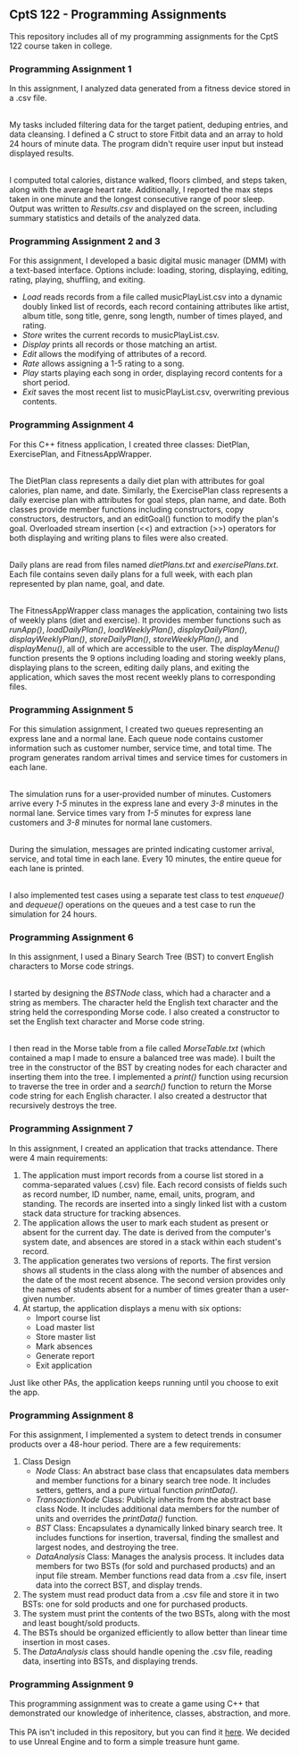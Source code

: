 ## CptS 122 - Programming Assignments
This repository includes all of my programming assignments for the CptS 122 course taken in college.

### Programming Assignment 1
In this assignment, I analyzed data generated from a fitness device stored in a .csv file.<br><br>

My tasks included filtering data for the target patient, deduping entries, and data cleansing. I defined a C struct to store Fitbit data and an array to hold 24 hours of minute data. The program didn't require user input but instead displayed results.<br><br>

I computed total calories, distance walked, floors climbed, and steps taken, along with the average heart rate. Additionally, I reported the max steps taken in one minute and the longest consecutive range of poor sleep. Output was written to _Results.csv_ and displayed on the screen, including summary statistics and details of the analyzed data.

### Programming Assignment 2 and 3
For this assignment, I developed a basic digital music manager (DMM) with a text-based interface. Options include: loading, storing, displaying, editing, rating, playing, shuffling, and exiting.<br>
- _Load_ reads records from a file called musicPlayList.csv into a dynamic doubly linked list of records, each record containing attributes like artist, album title, song title, genre, song length, number of times played, and rating.
- _Store_ writes the current records to musicPlayList.csv.
- _Display_ prints all records or those matching an artist.
- _Edit_ allows the modifying of attributes of a record.
- _Rate_ allows assigning a 1-5 rating to a song.
- _Play_ starts playing each song in order, displaying record contents for a short period.
- _Exit_ saves the most recent list to musicPlayList.csv, overwriting previous contents.

### Programming Assignment 4
For this C++ fitness application, I created three classes: DietPlan, ExercisePlan, and FitnessAppWrapper.<br><br>

The DietPlan class represents a daily diet plan with attributes for goal calories, plan name, and date. Similarly, the ExercisePlan class represents a daily exercise plan with attributes for goal steps, plan name, and date. Both classes provide member functions including constructors, copy constructors, destructors, and an editGoal() function to modify the plan's goal. Overloaded stream insertion (<<) and extraction (>>) operators for both displaying and writing plans to files were also created.<br><br>

Daily plans are read from files named _dietPlans.txt_ and _exercisePlans.txt_. Each file contains seven daily plans for a full week, with each plan represented by plan name, goal, and date.<br><br>

The FitnessAppWrapper class manages the application, containing two lists of weekly plans (diet and exercise). It provides member functions such as _runApp()_, _loadDailyPlan()_, _loadWeeklyPlan()_, _displayDailyPlan()_, _displayWeeklyPlan()_, _storeDailyPlan()_, _storeWeeklyPlan()_, and _displayMenu()_, all of which are accessible to the user. The _displayMenu()_ function presents the 9 options including loading and storing weekly plans, displaying plans to the screen, editing daily plans, and exiting the application, which saves the most recent weekly plans to corresponding files.

### Programming Assignment 5
For this simulation assignment, I created two queues representing an express lane and a normal lane. Each queue node contains customer information such as customer number, service time, and total time. The program generates random arrival times and service times for customers in each lane.<br><br>

The simulation runs for a user-provided number of minutes. Customers arrive every _1-5_ minutes in the express lane and every _3-8_ minutes in the normal lane. Service times vary from _1-5_ minutes for express lane customers and _3-8_ minutes for normal lane customers.<br><br>

During the simulation, messages are printed indicating customer arrival, service, and total time in each lane. Every 10 minutes, the entire queue for each lane is printed.<br><br>

I also implemented test cases using a separate test class to test _enqueue()_ and _dequeue()_ operations on the queues and a test case to run the simulation for 24 hours.

### Programming Assignment 6
In this assignment, I used a Binary Search Tree (BST) to convert English characters to Morse code strings.<br><br>

I started by designing the _BSTNode_ class, which had a character and a string as members. The character held the English text character and the string held the corresponding Morse code. I also created a constructor to set the English text character and Morse code string.<br><br>

I then read in the Morse table from a file called _MorseTable.txt_ (which contained a map I made to ensure a balanced tree was made). I built the tree in the constructor of the BST by creating nodes for each character and inserting them into the tree. I implemented a _print()_ function using recursion to traverse the tree in order and a _search()_ function to return the Morse code string for each English character. I also created a destructor that recursively destroys the tree.

### Programming Assignment 7
In this assignment, I created an application that tracks attendance. There were 4 main requirements:
1. The application must import records from a course list stored in a comma-separated values (.csv) file. Each record consists of fields such as record number, ID number, name, email, units, program, and standing. The records are inserted into a singly linked list with a custom stack data structure for tracking absences.
2. The application allows the user to mark each student as present or absent for the current day. The date is derived from the computer's system date, and absences are stored in a stack within each student's record.
3. The application generates two versions of reports. The first version shows all students in the class along with the number of absences and the date of the most recent absence. The second version provides only the names of students absent for a number of times greater than a user-given number.
4. At startup, the application displays a menu with six options:
    - Import course list
    - Load master list
    - Store master list
    - Mark absences
    - Generate report
    - Exit application

Just like other PAs, the application keeps running until you choose to exit the app.

### Programming Assignment 8
For this assignment, I implemented a system to detect trends in consumer products over a 48-hour period. There are a few requirements:
1. Class Design
    - _Node_ Class: An abstract base class that encapsulates data members and member functions for a binary search tree node. It includes setters, getters, and a pure virtual function _printData()_.
    - _TransactionNode_ Class: Publicly inherits from the abstract base class Node. It includes additional data members for the number of units and overrides the _printData()_ function.
    - _BST_ Class: Encapsulates a dynamically linked binary search tree. It includes functions for insertion, traversal, finding the smallest and largest nodes, and destroying the tree.
    - _DataAnalysis_ Class: Manages the analysis process. It includes data members for two BSTs (for sold and purchased products) and an input file stream. Member functions read data from a .csv file, insert data into the correct BST, and display trends.
2. The system must read product data from a .csv file and store it in two BSTs: one for sold products and one for purchased products.
3. The system must print the contents of the two BSTs, along with the most and least bought/sold products.
4. The BSTs should be organized efficiently to allow better than linear time insertion in most cases.
5. The _DataAnalysis_ class should handle opening the .csv file, reading data, inserting into BSTs, and displaying trends.

### Programming Assignment 9
This programming assignment was to create a game using C++ that demonstrated our knowledge of inheritence, classes, abstraction, and more.<br><br>
This PA isn't included in this repository, but you can find it [here](https://github.com/aryputh/cpts-122-final). We decided to use Unreal Engine and to form a simple treasure hunt game.

